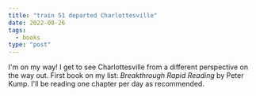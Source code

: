 ```yaml
---
title: "train 51 departed Charlottesville"
date: 2022-08-26
tags: 
  - books
type: "post"
---
```


I'm on my way! I get to see Charlottesville from a different perspective on the way out. First book on my list: _Breakthrough Rapid Reading_ by Peter Kump. I'll be reading one chapter per day as recommended.
